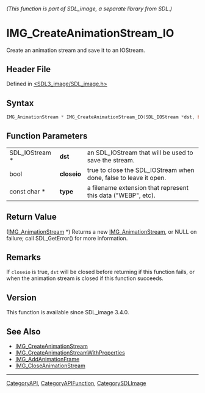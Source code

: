 ###### (This function is part of SDL_image, a separate library from SDL.)
# IMG_CreateAnimationStream_IO

Create an animation stream and save it to an IOStream.

## Header File

Defined in [<SDL3_image/SDL_image.h>](https://github.com/libsdl-org/SDL_image/blob/main/include/SDL3_image/SDL_image.h)

## Syntax

```c
IMG_AnimationStream * IMG_CreateAnimationStream_IO(SDL_IOStream *dst, bool closeio, const char *type);
```

## Function Parameters

|                |             |                                                                   |
| -------------- | ----------- | ----------------------------------------------------------------- |
| SDL_IOStream * | **dst**     | an SDL_IOStream that will be used to save the stream.             |
| bool           | **closeio** | true to close the SDL_IOStream when done, false to leave it open. |
| const char *   | **type**    | a filename extension that represent this data ("WEBP", etc).      |

## Return Value

([IMG_AnimationStream](IMG_AnimationStream) *) Returns a new
[IMG_AnimationStream](IMG_AnimationStream), or NULL on failure; call
SDL_GetError() for more information.

## Remarks

If `closeio` is true, `dst` will be closed before returning if this
function fails, or when the animation stream is closed if this function
succeeds.

## Version

This function is available since SDL_image 3.4.0.

## See Also

- [IMG_CreateAnimationStream](IMG_CreateAnimationStream)
- [IMG_CreateAnimationStreamWithProperties](IMG_CreateAnimationStreamWithProperties)
- [IMG_AddAnimationFrame](IMG_AddAnimationFrame)
- [IMG_CloseAnimationStream](IMG_CloseAnimationStream)

----
[CategoryAPI](CategoryAPI), [CategoryAPIFunction](CategoryAPIFunction), [CategorySDLImage](CategorySDLImage)

